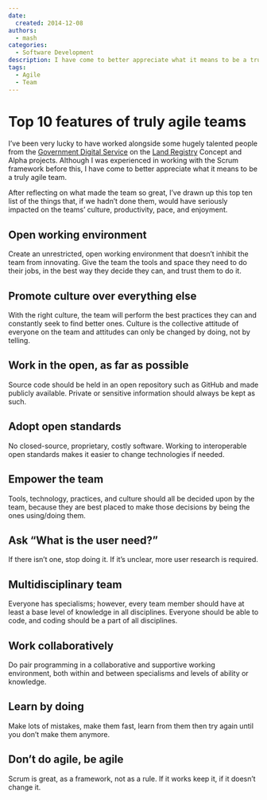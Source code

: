 ```yaml
---
date:
  created: 2014-12-08
authors:
  - mash
categories:
  - Software Development
description: I have come to better appreciate what it means to be a truly agile team.
tags:
  - Agile
  - Team
---
```


# Top 10 features of truly agile teams

I’ve been very lucky to have worked alongside some hugely talented people from the [Government Digital Service](https://www.gov.uk/government/organisations/government-digital-service) on the [Land Registry](https://www.gov.uk/government/organisations/land-registry) Concept and Alpha projects. Although I was experienced in working with the Scrum framework before this, I have come to better appreciate what it means to be a truly agile team.

<!-- more -->

After reflecting on what made the team so great, I’ve drawn up this top ten list of the things that, if we hadn’t done them, would have seriously impacted on the teams’ culture, productivity, pace, and enjoyment.

## Open working environment

Create an unrestricted, open working environment that doesn’t inhibit the team from innovating. Give the team the tools and space they need to do their jobs, in the best way they decide they can, and trust them to do it.

## Promote culture over everything else

With the right culture, the team will perform the best practices they can and constantly seek to find better ones. Culture is the collective attitude of everyone on the team and attitudes can only be changed by doing, not by telling.

## Work in the open, as far as possible

Source code should be held in an open repository such as GitHub and made publicly available. Private or sensitive information should always be kept as such.

## Adopt open standards

No closed-source, proprietary, costly software. Working to interoperable open standards makes it easier to change technologies if needed.

## Empower the team

Tools, technology, practices, and culture should all be decided upon by the team, because they are best placed to make those decisions by being the ones using/doing them.

## Ask “What is the user need?”

If there isn’t one, stop doing it. If it’s unclear, more user research is required.

## Multidisciplinary team

Everyone has specialisms; however, every team member should have at least a base level of knowledge in all disciplines. Everyone should be able to code, and coding should be a part of all disciplines.

## Work collaboratively

Do pair programming in a collaborative and supportive working environment, both within and between specialisms and levels of ability or knowledge.

## Learn by doing

Make lots of mistakes, make them fast, learn from them then try again until you don’t make them anymore.

## Don’t do agile, be agile

Scrum is great, as a framework, not as a rule. If it works keep it, if it doesn’t change it.
